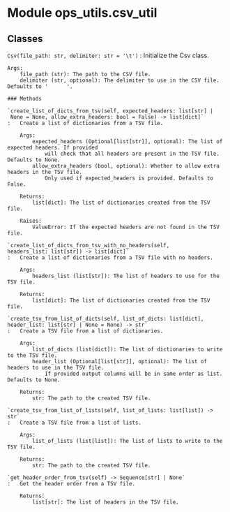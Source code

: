 Module ops_utils.csv_util
=========================

Classes
-------

`Csv(file_path: str, delimiter: str = '\t')`
:   Initialize the Csv class.
    
    Args:
        file_path (str): The path to the CSV file.
        delimiter (str, optional): The delimiter to use in the CSV file. Defaults to '      '.

    ### Methods

    `create_list_of_dicts_from_tsv(self, expected_headers: list[str] | None = None, allow_extra_headers: bool = False) ‑> list[dict]`
    :   Create a list of dictionaries from a TSV file.
        
        Args:
            expected_headers (Optional[list[str]], optional): The list of expected headers. If provided
                will check that all headers are present in the TSV file. Defaults to None.
            allow_extra_headers (bool, optional): Whether to allow extra headers in the TSV file.
                Only used if expected_headers is provided. Defaults to False.
        
        Returns:
            list[dict]: The list of dictionaries created from the TSV file.
        
        Raises:
            ValueError: If the expected headers are not found in the TSV file.

    `create_list_of_dicts_from_tsv_with_no_headers(self, headers_list: list[str]) ‑> list[dict]`
    :   Create a list of dictionaries from a TSV file with no headers.
        
        Args:
            headers_list (list[str]): The list of headers to use for the TSV file.
        
        Returns:
            list[dict]: The list of dictionaries created from the TSV file.

    `create_tsv_from_list_of_dicts(self, list_of_dicts: list[dict], header_list: list[str] | None = None) ‑> str`
    :   Create a TSV file from a list of dictionaries.
        
        Args:
            list_of_dicts (list[dict]): The list of dictionaries to write to the TSV file.
            header_list (Optional[list[str]], optional): The list of headers to use in the TSV file.
                If provided output columns will be in same order as list. Defaults to None.
        
        Returns:
            str: The path to the created TSV file.

    `create_tsv_from_list_of_lists(self, list_of_lists: list[list]) ‑> str`
    :   Create a TSV file from a list of lists.
        
        Args:
            list_of_lists (list[list]): The list of lists to write to the TSV file.
        
        Returns:
            str: The path to the created TSV file.

    `get_header_order_from_tsv(self) ‑> Sequence[str] | None`
    :   Get the header order from a TSV file.
        
        Returns:
            list[str]: The list of headers in the TSV file.
